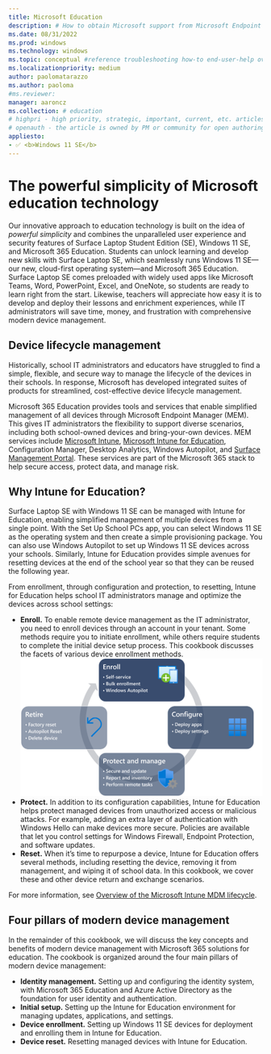 ```yaml
---
title: Microsoft Education
description: # How to obtain Microsoft support from Microsoft Endpoint Manager admin center.
ms.date: 08/31/2022
ms.prod: windows
ms.technology: windows
ms.topic: conceptual #reference troubleshooting how-to end-user-help overview (more in contrib guide)
ms.localizationpriority: medium
author: paolomatarazzo
ms.author: paoloma
#ms.reviewer: 
manager: aaroncz
ms.collection: # education
# highpri - high priority, strategic, important, current, etc. articles
# openauth - the article is owned by PM or community for open authoring
appliesto:
- ✅ <b>Windows 11 SE</b>
---
```

# The powerful simplicity of Microsoft education technology

Our innovative approach to education technology is built on the idea of *powerful simplicity* and combines the unparalleled user experience and security features of Surface Laptop Student Edition (SE), Windows 11 SE, and Microsoft 365 Education. Students can unlock learning and develop new skills with Surface Laptop SE, which seamlessly runs Windows 11 SE—our new, cloud-first operating system—and Microsoft 365 Education. Surface Laptop SE comes preloaded with widely used apps like Microsoft Teams, Word, PowerPoint, Excel, and OneNote, so students are ready to learn right from the start. Likewise, teachers will appreciate how easy it is to develop and deploy their lessons and enrichment experiences, while IT administrators will save time, money, and frustration with comprehensive modern device management. 

## Device lifecycle management

Historically, school IT administrators and educators have struggled to find a simple, flexible, and secure way to manage the lifecycle of the devices in their schools. In response, Microsoft has developed integrated suites of products for streamlined, cost-effective device lifecycle management.

Microsoft 365 Education provides tools and services that enable simplified management of all devices through Microsoft Endpoint Manager (MEM). This gives IT administrators the flexibility to support diverse scenarios, including both school-owned devices and bring-your-own devices. MEM services include [Microsoft Intune](https://docs.microsoft.com/en-us/mem/intune/fundamentals/what-is-intune), [Microsoft Intune for Education](https://www.microsoft.com/education/intune), Configuration Manager, Desktop Analytics, Windows Autopilot, and [Surface Management Portal](https://docs.microsoft.com/en-us/surface/surface-management-portal). These services are part of the Microsoft 365 stack to help secure access, protect data, and manage risk. 

## Why Intune for Education?

Surface Laptop SE with Windows 11 SE can be managed with Intune for Education, enabling simplified management of multiple devices from a single point. With the Set Up School PCs app, you can select Windows 11 SE as the operating system and then create a simple provisioning package. You can also use Windows Autopilot to set up Windows 11 SE devices across your schools. Similarly, Intune for Education provides simple avenues for resetting devices at the end of the school year so that they can be reused the following year. 



From enrollment, through configuration and protection, to resetting, Intune for Education helps school IT administrators manage and optimize the devices across school settings:

- **Enroll.** To enable remote device management as the IT administrator, you need to enroll devices through an account in your tenant. Some methods require you to initiate enrollment, while others require students to complete the initial device setup process. This cookbook discusses the facets of various device enrollment methods.
![The device lifecycle for Surface Laptop SE devices](./images/device-lifecycle.png)
- **Protect.** In addition to its configuration capabilities, Intune for Education helps protect managed devices from unauthorized access or malicious attacks. For example, adding an extra layer of authentication with Windows Hello can make devices more secure. Policies are available that let you control settings for Windows Firewall, Endpoint Protection, and software updates.
- **Reset.** When it’s time to repurpose a device, Intune for Education offers several methods, including resetting the device, removing it from management, and wiping it of school data. In this cookbook, we cover these and other device return and exchange scenarios. 

For more information, see [Overview of the Microsoft Intune MDM lifecycle](https://docs.microsoft.com/en-us/mem/intune/fundamentals/device-lifecycle).

## Four pillars of modern device management

In the remainder of this cookbook, we will discuss the key concepts and benefits of modern device management with Microsoft 365 solutions for education. The cookbook is organized around the four main pillars of modern device management:

- **Identity management.** Setting up and configuring the identity system, with Microsoft 365 Education and Azure Active Directory as the foundation for user identity and authentication.
- **Initial setup.** Setting up the Intune for Education environment for managing updates, applications, and settings. 
- **Device enrollment.** Setting up Windows 11 SE devices for deployment and enrolling them in Intune for Education.
- **Device reset.** Resetting managed devices with Intune for Education.